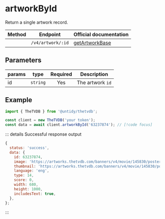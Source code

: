 # artworkById

Return a single artwork record.

| Method                          | Endpoint          | Official documentation                                                      |
| ------------------------------- | ----------------- | --------------------------------------------------------------------------- |
| <Badge type="tip" text="GET" /> | `/v4/artwork/:id` | [getArtworkBase](https://thetvdb.github.io/v4-api/#/Artwork/getArtworkBase) |

## Parameters

| params | type     | Required | Description      |
| ------ | -------- | :------: | ---------------- |
| id     | `string` |   Yes    | The artwork `id` |

## Example

```js
import { TheTVDB } from '@untidy/thetvdb';

const client = new TheTVDB('your token');
const data = await client.artworkById('63237874'); // [!code focus]
```

::: details Successful response output

```js
{
  status: 'success',
  data: {
    id: 63237874,
    image: 'https://artworks.thetvdb.com/banners/v4/movie/145830/posters/63515dcbcc460.jpg',
    thumbnail: 'https://artworks.thetvdb.com/banners/v4/movie/145830/posters/63515dcbcc460_t.jpg',
    language: 'eng',
    type: 14,
    score: 0,
    width: 680,
    height: 1000,
    includesText: true,
  },
};
```

:::
